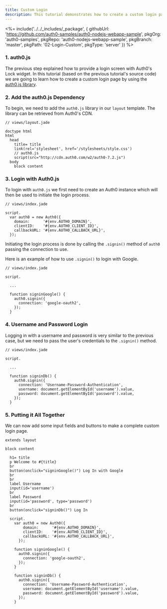 ```yaml
---
title: Custom Login
description: This tutorial demonstrates how to create a custom login page for your web application by using the auth0.js library
---
```


<%= include('../../_includes/_package', {
  githubUrl: 'https://github.com/auth0-samples/auth0-nodejs-webapp-sample',
  pkgOrg: 'auth0-samples',
  pkgRepo: 'auth0-nodejs-webapp-sample',
  pkgBranch: 'master',
  pkgPath: '02-Login-Custom',
  pkgType: 'server'
}) %>

### 1. auth0.js

The previous step explained how to provide a login screen with Auth0's Lock widget. In this tutorial (based on the previous tutorial's source code) we are going to learn how to create a custom login page by using the [auth0.js library](/libraries/auth0js).

### 2. Add the auth0.js Dependency

To begin, we need to add the `auth0.js` library in our `layout` template. The library can be retrieved from Auth0's CDN.

```jade
// views/layout.jade

doctype html
html
  head
    title= title
    link(rel='stylesheet', href='/stylesheets/style.css')
    // auth0.js
    script(src="http://cdn.auth0.com/w2/auth0-7.2.js")
  body
    block content
```

### 3. Login with Auth0.js

To login with `auth0.js` we first need to create an Auth0 instance which will
then be used to initiate the login process.

```jade
// views/index.jade

script.
  var auth0 = new Auth0({
    domain:      '#{env.AUTH0_DOMAIN}',
    clientID:    '#{env.AUTH0_CLIENT_ID}',
    callbackURL: '#{env.AUTH0_CALLBACK_URL}',
  });
```

Initiating the login process is done by calling the `.signin()` method of `auth0`
passing the connection to use.

Here is an example of how to use `.signin()` to login with Google.

```jade
// views/index.jade

script.

  ...

  function signinGoogle() {
    auth0.signin({
      connection: 'google-oauth2',
    });
  }
```

### 4. Username and Password Login

Logging in with a username and password is very similar to the previous case, but we need to pass the user's credentials to the `.signin()` method.

```jade
// views/index.jade

script.

  ...

  function signinDb() {
    auth0.signin({
      connection: 'Username-Password-Authentication',
      username: document.getElementById('username').value,
      password: document.getElementById('password').value,
    });
  }
```

### 5. Putting it All Together

We can now add some input fields and buttons to make a complete custom login page.

```jade
extends layout

block content

  h1= title
  p Welcome to #{title}
  br
  button(onclick="signinGoogle()") Log In with Google
  br
  br
  label Username
  input(id='username')
  br
  label Password
  input(id='password', type='password')
  br
  button(onclick="signinDb()") Log In

  script.
    var auth0 = new Auth0({
        domain:      '#{env.AUTH0_DOMAIN}',
        clientID:    '#{env.AUTH0_CLIENT_ID}',
        callbackURL: '#{env.AUTH0_CALLBACK_URL}',
      });

    function signinGoogle() {
      auth0.signin({
        connection: 'google-oauth2',
      });
    }

    function signinDb() {
      auth0.signin({
        connection: 'Username-Password-Authentication',
        username: document.getElementById('username').value,
        password: document.getElementById('password').value,
      });
    }
```
